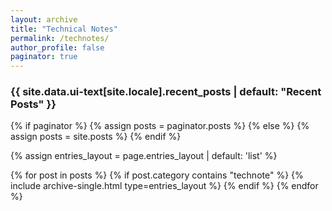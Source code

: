 ```yaml
---
layout: archive
title: "Technical Notes"
permalink: /technotes/
author_profile: false
paginator: true
---
```


<h3 class="archive__subtitle">{{ site.data.ui-text[site.locale].recent_posts | default: "Recent Posts" }}</h3>

{% if paginator %}
  {% assign posts = paginator.posts %}
{% else %}
  {% assign posts = site.posts %}
{% endif %}

{% assign entries_layout = page.entries_layout | default: 'list' %}
<div class="entries-{{ entries_layout }}">
  {% for post in posts %}
    {% if post.category contains "technote" %}
      {% include archive-single.html type=entries_layout %}
    {% endif %}
  {% endfor %}
</div>
